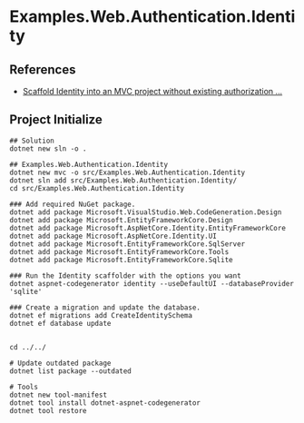 # Examples.Web.Authentication.Identity

## References

- [Scaffold Identity into an MVC project without existing authorization ...](https://learn.microsoft.com/ja-jp/aspnet/core/security/authentication/scaffold-identity?view=aspnetcore-8.0&tabs=netcore-cli#scaffold-identity-into-an-mvc-project-without-existing-authorization)

## Project Initialize

```shell
## Solution
dotnet new sln -o .

## Examples.Web.Authentication.Identity
dotnet new mvc -o src/Examples.Web.Authentication.Identity
dotnet sln add src/Examples.Web.Authentication.Identity/
cd src/Examples.Web.Authentication.Identity

### Add required NuGet package.
dotnet add package Microsoft.VisualStudio.Web.CodeGeneration.Design
dotnet add package Microsoft.EntityFrameworkCore.Design
dotnet add package Microsoft.AspNetCore.Identity.EntityFrameworkCore
dotnet add package Microsoft.AspNetCore.Identity.UI
dotnet add package Microsoft.EntityFrameworkCore.SqlServer
dotnet add package Microsoft.EntityFrameworkCore.Tools
dotnet add package Microsoft.EntityFrameworkCore.Sqlite

### Run the Identity scaffolder with the options you want
dotnet aspnet-codegenerator identity --useDefaultUI --databaseProvider 'sqlite'

### Create a migration and update the database. 
dotnet ef migrations add CreateIdentitySchema
dotnet ef database update


cd ../../

# Update outdated package
dotnet list package --outdated

# Tools
dotnet new tool-manifest
dotnet tool install dotnet-aspnet-codegenerator
dotnet tool restore
```

